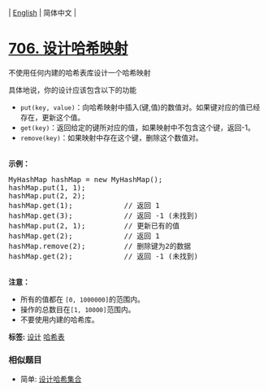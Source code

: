 | [English](README_EN.md) | 简体中文 |

# [706. 设计哈希映射](https://leetcode-cn.com/problems/design-hashmap)
<p>不使用任何内建的哈希表库设计一个哈希映射</p>

<p>具体地说，你的设计应该包含以下的功能</p>

<ul>
	<li><code>put(key, value)</code>：向哈希映射中插入(键,值)的数值对。如果键对应的值已经存在，更新这个值。</li>
	<li><code>get(key)</code>：返回给定的键所对应的值，如果映射中不包含这个键，返回-1。</li>
	<li><code>remove(key)</code>：如果映射中存在这个键，删除这个数值对。</li>
</ul>

<p><br>
<strong>示例：</strong></p>

<pre>MyHashMap hashMap = new MyHashMap();
hashMap.put(1, 1); &nbsp; &nbsp; &nbsp; &nbsp; &nbsp;
hashMap.put(2, 2); &nbsp; &nbsp; &nbsp; &nbsp; 
hashMap.get(1); &nbsp; &nbsp; &nbsp; &nbsp; &nbsp; &nbsp;// 返回 1
hashMap.get(3); &nbsp; &nbsp; &nbsp; &nbsp; &nbsp; &nbsp;// 返回 -1 (未找到)
hashMap.put(2, 1); &nbsp; &nbsp; &nbsp; &nbsp; // 更新已有的值
hashMap.get(2); &nbsp; &nbsp; &nbsp; &nbsp; &nbsp; &nbsp;// 返回 1 
hashMap.remove(2); &nbsp; &nbsp; &nbsp; &nbsp; // 删除键为2的数据
hashMap.get(2); &nbsp; &nbsp; &nbsp; &nbsp; &nbsp; &nbsp;// 返回 -1 (未找到) 
</pre>

<p><br>
<strong>注意：</strong></p>

<ul>
	<li>所有的值都在&nbsp;<code>[0, 1000000]</code>的范围内。</li>
	<li>操作的总数目在<code>[1, 10000]</code>范围内。</li>
	<li>不要使用内建的哈希库。</li>
</ul>

**标签:**  [设计](https://leetcode-cn.com/tag/design) [哈希表](https://leetcode-cn.com/tag/hash-table) 
 ### 相似题目
- 简单:	[设计哈希集合](https://leetcode-cn.com/problems/design-hashset) 

